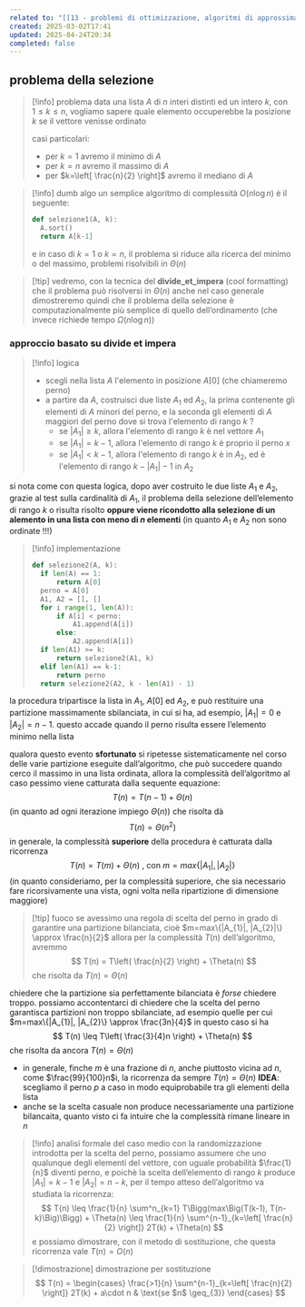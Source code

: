 ```yaml
---
related to: "[[13 - problemi di ottimizzazione, algoritmi di approssimazione]]"
created: 2025-03-02T17:41
updated: 2025-04-24T20:34
completed: false
---
```

## problema della selezione
>[!info] problema
data una lista $A$ di $n$ interi distinti ed un intero $k$, con $1\leq k\leq n$, vogliamo sapere quale elemento occuperebbe la posizione $k$ se il vettore venisse ordinato
>
> casi particolari:
>- per $k=1$ avremo il minimo di $A$
>- per $k=n$ avremo il massimo di $A$
>- per $k=\left[ \frac{n}{2} \right]$ avremo il mediano di $A$

>[!info] dumb algo
>un semplice algoritmo di complessità $O(n\log n)$ è il seguente:
>```python
>def selezione1(A, k):
>	A.sort()
>	return A[k-1]
>```
>e in caso di $k=1$ o $k=n$, il problema si riduce alla ricerca del minimo o del massimo, problemi risolvibili in $\Theta(n)$

>[!tip] vedremo, con la tecnica del **divide_et_impera** (cool formatting) che il problema può risolversi in $\Theta(n)$ anche nel caso generale
>dimostreremo quindi che il problema della selezione è computazionalmente più semplice di quello dell’ordinamento (che invece richiede tempo $\Omega(n\log n)$)
### approccio basato su divide et impera
>[!info] logica
>- scegli nella lista $A$ l'elemento in posizione $A[0]$ (che chiameremo perno)
>- a partire da $A$, costruisci due liste $A_1$ ed $A_2$, la prima contenente gli elementi di $A$ minori del perno, e la seconda gli elementi di $A$ maggiori del perno
>dove si trova l'elemento di rango $k$ ?
>	- se $|A_1| \geq k$, allora l'elemento di rango $k$ è nel vettore $A_1$
>	- se $|A_1| = k-1$, allora l'elemento di rango $k$ è proprio il perno $x$
>	- se $|A_1| < k-1$, allora l'elemento di rango $k$ è in $A_2$, ed è l'elemento di rango $k-|A_1|-1$ in $A_2$

si nota come con questa logica, dopo aver costruito le due liste $A_{1}$ e $A_{2}$, grazie al test sulla cardinalità di $A_{1}$, il problema della selezione dell’elemento di rango $k$ o risulta risolto **oppure viene ricondotto alla selezione di un alemento in una lista con meno di $n$ elementi** (in quanto $A_{1}$ e $A_{2}$ non sono ordinate !!!)
>[!info] implementazione
>```python
>def selezione2(A, k):
>	if len(A) == 1:
>		return A[0]
>	perno = A[0]
>	A1, A2 = [], []
>	for i range(1, len(A)):
>		if A[i] < perno:
>			A1.append(A[i])
>		else:
>			A2.append(A[i])
>	if len(A1) >= k:
>		return selezione2(A1, k)
>	elif len(A1) == k-1:
>		return perno
>	return selezione2(A2, k - len(A1) - 1)
>```

la procedura tripartisce la lista in $A_{1}$, $A[0]$ ed $A_{2}$, e può restituire una partizione massimamente sbilanciata, in cui si ha, ad esempio, $|A_{1}| = 0$ e $|A_{2}| = n-1$. questo accade quando il perno risulta essere l’elemento minimo nella lista

qualora questo evento **sfortunato** si ripetesse sistematicamente nel corso delle varie partizione eseguite dall’algoritmo, che può succedere quando cerco il massimo in una lista ordinata, allora la complessità dell’algoritmo al caso pessimo viene catturata dalla sequente equazione:
$$
T(n)= T(n-1) + \Theta(n)
$$
(in quanto ad ogni iterazione impiego $\Theta(n)$)
che risolta dà
$$
T(n) = \Theta(n^2)
$$
in generale, la complessità **superiore** della procedura è catturata dalla ricorrenza 
$$
T(n) = T(m) + \Theta(n) \text{   , con  } m = max\{|A_{1}|, |A_{2}|\}
$$
(in quanto consideriamo, per la complessità superiore, che sia necessario fare ricorsivamente una vista, ogni volta nella ripartizione di dimensione maggiore)
>[!tip] fuoco
se avessimo una regola di scelta del perno in grado di garantire una partizione bilanciata, cioè $m=max\{|A_{1}|, |A_{2}|\} \approx \frac{n}{2}$
>allora per la complessità $T(n)$ dell’algoritmo, avremmo
>$$
>T(n) = T\left( \frac{n}{2} \right) + \Theta(n)
>$$
che risolta da $T(n) = \Theta(n)$

chiedere che la partizione sia perfettamente bilanciata è *forse* chiedere troppo. possiamo accontentarci di chiedere che la scelta del perno garantisca partizioni non troppo sbilanciate, ad esempio quelle per cui $m=max\{|A_{1}|, |A_{2}\} \approx \frac{3n}{4}$
in questo caso si ha
$$
T(n) \leq T\left( \frac{3}{4}n \right) + \Theta(n)
$$
che risolta da ancora $T(n) = \Theta(n)$
- in generale, finche $m$ è una frazione di $n$, anche piuttosto vicina ad $n$, come $\frac{99}{100}n$i, la ricorrenza da sempre $T(n) = \Theta(n)$
**IDEA**:
scegliamo il perno $p$ a caso in modo equiprobabile tra gli elementi della lista
- anche se la scelta casuale non produce necessariamente una partizione bilancaita, quanto visto ci fa intuire che la complessità rimane lineare in $n$
>[!info] analisi formale del caso medio
con la randomizzazione introdotta per la scelta del perno, possiamo assumere che uno qualunque degli elementi del vettore, con uguale probabilità $\frac{1}{n}$ diventi perno, e poichè la scelta dell’elemento di rango $k$ produce $|A_{1}|=k-1$ e $|A_{2}|=n-k$, per il tempo atteso dell’algoritmo va studiata la ricorrenza: 
>$$
T(n) \leq \frac{1}{n} \sum^n_{k=1} T\Bigg(max\Big(T(k-1), T(n-k)\Big)\Bigg) + \Theta(n) \leq \frac{1}{n} \sum^{n-1}_{k=\left[ \frac{n}{2} \right]} 2T(k) + \Theta(n)
>$$
e possiamo dimostrare, con il metodo di sostituzione, che questa ricorrenza vale $T(n)=O(n)$

>[!dimostrazione] dimostrazione per sostituzione
>$$
>T(n) = \begin{cases}
\frac{>1}{n} \sum^{n-1}_{k=\left[ \frac{n}{2} \right]} 2T(k) + a\cdot n & \text{se $n$ \geq_{3}}
\end{cases}
$$

